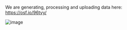We are generating, processing and uploading data here: https://osf.io/96tvy/

![image](https://github.com/onspatial/geolife-star/assets/80583546/e4bce6ca-e7c7-4303-a48b-367cfa302691)
